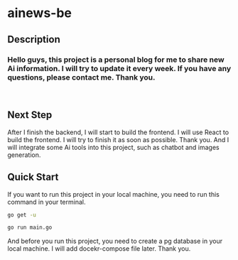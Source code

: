 # ainews-be

## Description

<h3>Hello guys, this project is a personal blog for me to share new Ai information. I will try to update it every week. If you have any questions, please contact me. Thank you.</h3>

<br>

## Next Step

After I finish the backend, I will start to build the frontend. I will use React to build the frontend. I will try to finish it as soon as possible. Thank you. And I will integrate some Ai tools into this project, such as chatbot and images generation. 

## Quick Start

If you want to run this project in your local machine, you need to run this command in your terminal.

```bash
go get -u 
```

```bash
go run main.go
```

And before you run this project, you need to create a pg database in your local machine. I will add docekr-compose file later. Thank you.
